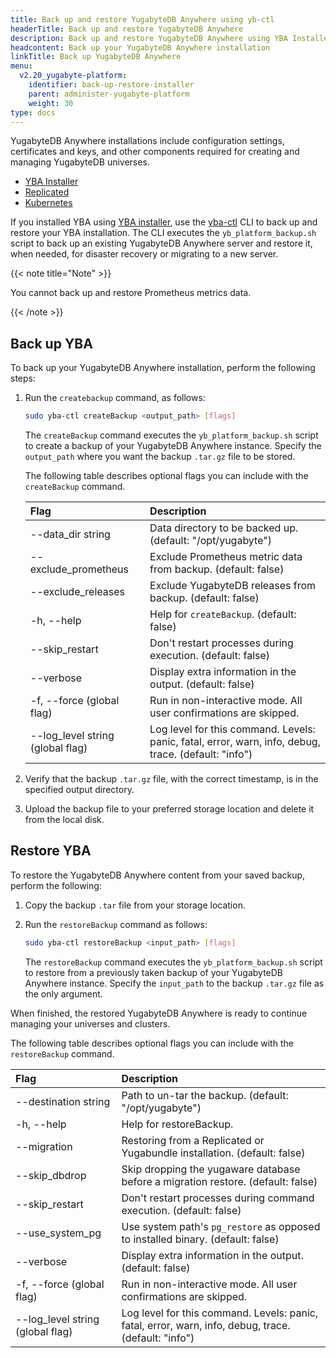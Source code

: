 ```yaml
---
title: Back up and restore YugabyteDB Anywhere using yb-ctl
headerTitle: Back up and restore YugabyteDB Anywhere
description: Back up and restore YugabyteDB Anywhere using YBA Installer.
headcontent: Back up your YugabyteDB Anywhere installation
linkTitle: Back up YugabyteDB Anywhere
menu:
  v2.20_yugabyte-platform:
    identifier: back-up-restore-installer
    parent: administer-yugabyte-platform
    weight: 30
type: docs
---
```


YugabyteDB Anywhere installations include configuration settings, certificates and keys, and other components required for creating and managing YugabyteDB universes.

<ul class="nav nav-tabs-alt nav-tabs-yb">
  <li>
    <a href="../back-up-restore-installer/" class="nav-link active">
      <i class="fa-solid fa-building"></i>
      YBA Installer</a>
  </li>

  <li >
    <a href="../back-up-restore-yp/" class="nav-link">
      <i class="fa-solid fa-cloud"></i>
      Replicated
    </a>
  </li>

  <li>
    <a href="../back-up-restore-k8s/" class="nav-link">
      <i class="fa-regular fa-dharmachakra" aria-hidden="true"></i>
      Kubernetes
    </a>
  </li>
</ul>

If you installed YBA using [YBA installer](../../install-yugabyte-platform/install-software/installer/), use the [yba-ctl](../../install-yugabyte-platform/install-software/installer/#download-yba-installer) CLI to back up and restore your YBA installation. The CLI executes the `yb_platform_backup.sh` script to back up an existing YugabyteDB Anywhere server and restore it, when needed, for disaster recovery or migrating to a new server.

{{< note title="Note" >}}

You cannot back up and restore Prometheus metrics data.

{{< /note >}}

## Back up YBA

To back up your YugabyteDB Anywhere installation, perform the following steps:

1. Run the `createbackup` command, as follows:

    ```sh
    sudo yba-ctl createBackup <output_path> [flags]
    ```

    The `createBackup` command executes the `yb_platform_backup.sh` script to create a backup of your YugabyteDB Anywhere instance. Specify the `output_path` where you want the backup `.tar.gz` file to be stored.

    The following table describes optional flags you can include with the `createBackup` command.

    | Flag | Description |
    | :--- | :---------- |
    | --data_dir string | Data directory to be backed up. (default: "/opt/yugabyte") |
    | --exclude_prometheus | Exclude Prometheus metric data from backup. (default: false) |
    | --exclude_releases | Exclude YugabyteDB releases from backup. (default: false) |
    | -h, --help | Help for `createBackup`. (default: false) |
    | --skip_restart | Don't restart processes during execution. (default: false) |
    | --verbose | Display extra information in the output. (default: false) |
    | -f, --force (global flag) | Run in non-interactive mode. All user confirmations are skipped. |
    | --log_level string (global flag) | Log level for this command. Levels: panic, fatal, error, warn, info, debug, trace. (default: "info") |

1. Verify that the backup `.tar.gz` file, with the correct timestamp, is in the specified output directory.

1. Upload the backup file to your preferred storage location and delete it from the local disk.

## Restore YBA

To restore the YugabyteDB Anywhere content from your saved backup, perform the following:

1. Copy the backup `.tar` file from your storage location.

1. Run the `restoreBackup` command as follows:

    ```sh
    sudo yba-ctl restoreBackup <input_path> [flags]
    ```

    The `restoreBackup` command executes the `yb_platform_backup.sh` script to restore from a previously taken backup of your YugabyteDB Anywhere instance. Specify the `input_path` to the backup `.tar.gz` file as the only argument.

When finished, the restored YugabyteDB Anywhere is ready to continue managing your universes and clusters.

The following table describes optional flags you can include with the `restoreBackup` command.

| Flag | Description |
| :--- | :---------- |
| --destination string | Path to un-tar the backup. (default: "/opt/yugabyte") |
| -h, --help | Help for restoreBackup. |
| --migration | Restoring from a Replicated or Yugabundle installation. (default: false) |
| --skip_dbdrop | Skip dropping the yugaware database before a migration restore. (default: false) |
| --skip_restart | Don't restart processes during command execution. (default: false) |
| --use_system_pg | Use system path's `pg_restore` as opposed to installed binary. (default: false) |
| --verbose | Display extra information in the output. (default: false) |
| -f, --force (global flag) | Run in non-interactive mode. All user confirmations are skipped. |
| --log_level string (global flag) | Log level for this command. Levels: panic, fatal, error, warn, info, debug, trace. (default: "info") |